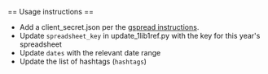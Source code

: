 == Usage instructions ==

* Add a client_secret.json per the [gspread instructions](https://docs.gspread.org/en/latest/oauth2.html#enable-api-access-for-a-project).
* Update `spreadsheet_key` in update_1lib1ref.py with the key for this year's spreadsheet
* Update `dates` with the relevant date range
* Update the list of hashtags (`hashtags`)